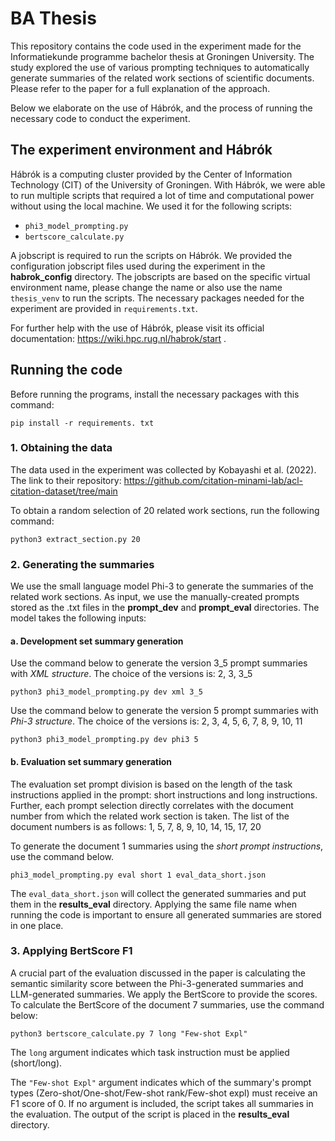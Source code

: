 # BA Thesis

This repository contains the code used in the experiment made for the Informatiekunde programme bachelor thesis at Groningen University. The study explored the use of various prompting techniques to automatically generate summaries of the related work sections of scientific documents. Please refer to the paper for a full explanation of the approach.  

Below we elaborate on the use of Hábrók, and the process of running the necessary code to conduct the experiment.

## The experiment environment and Hábrók

Hábrók is a computing cluster provided by the Center of Information Technology (CIT) of the University of Groningen. With Hábrók, we were able to run multiple scripts that required a lot of time and computational power without using the local machine. We used it for the following scripts:  
- `phi3_model_prompting.py`
- `bertscore_calculate.py`

A jobscript is required to run the scripts on Hábrók. We provided the configuration jobscript files used during the experiment in the __habrok_config__ directory. The jobscripts are based on the specific virtual environment name, please change the name or also use the name `thesis_venv` to run the scripts. The necessary packages needed for the experiment are provided in `requirements.txt`.

For further help with the use of Hábrók, please visit its official documentation: https://wiki.hpc.rug.nl/habrok/start .

## Running the code
Before running the programs, install the necessary packages with this command:
```
pip install -r requirements. txt
```
### 1. Obtaining the data
The data used in the experiment was collected by Kobayashi et al. (2022). The link to their repository: https://github.com/citation-minami-lab/acl-citation-dataset/tree/main

To obtain a random selection of 20 related work sections, run the following command:
```
python3 extract_section.py 20
```

### 2. Generating the summaries
We use the small language model Phi-3 to generate the summaries of the related work sections. As input, we use the manually-created prompts stored as the .txt files in the __prompt_dev__ and __prompt_eval__ directories. The model takes the following inputs:

#### a. Development set summary generation
Use the command below to generate the version 3_5 prompt summaries with _XML structure_. The choice of the versions is: 2, 3, 3_5
```
python3 phi3_model_prompting.py dev xml 3_5
```
Use the command below to generate the version 5 prompt summaries with _Phi-3 structure_. The choice of the versions is: 2, 3, 4, 5, 6, 7, 8, 9, 10, 11
```
python3 phi3_model_prompting.py dev phi3 5
```

#### b. Evaluation set summary generation
The evaluation set prompt division is based on the length of the task instructions applied in the prompt: short instructions and long instructions. Further, each prompt selection directly correlates with the document number from which the related work section is taken. The list of the document numbers is as follows: 1, 5, 7, 8, 9, 10, 14, 15, 17, 20  

To generate the document 1 summaries using the _short prompt instructions_, use the command below.
```
phi3_model_prompting.py eval short 1 eval_data_short.json
```
The `eval_data_short.json` will collect the generated summaries and put them in the __results_eval__ directory. Applying the same file name when running the code is important to ensure all generated summaries are stored in one place.

### 3. Applying BertScore F1
A crucial part of the evaluation discussed in the paper is calculating the semantic similarity score between the Phi-3-generated summaries and LLM-generated summaries. We apply the BertScore to provide the scores. To calculate the BertScore of the document 7 summaries, use the command below:
```
python3 bertscore_calculate.py 7 long "Few-shot Expl"
```
The `long` argument indicates which task instruction must be applied (short/long). 

The `"Few-shot Expl"` argument indicates which of the summary's prompt types (Zero-shot/One-shot/Few-shot rank/Few-shot expl) must receive an F1 score of 0. If no argument is included, the script takes all summaries in the evaluation. The output of the script is placed in the __results_eval__ directory.
